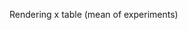 Rendering <!-- (param)size -->x<!-- (param)size --> table (mean of <!-- (param)experiments_number --> experiments)

<!-- (ref)RenderingResults -->